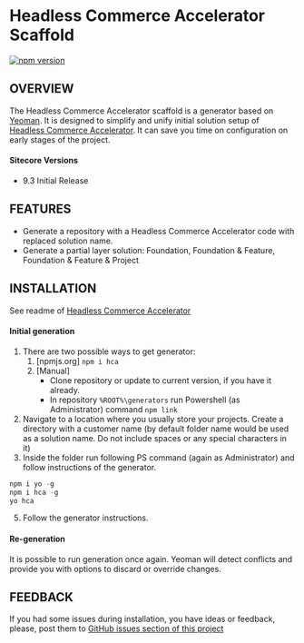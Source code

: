 # Headless Commerce Accelerator Scaffold

[![npm version](https://badge.fury.io/js/hca.svg)](https://badge.fury.io/js/hca)

## OVERVIEW
The Headless Commerce Accelerator scaffold is a generator based on [Yeoman](http://yeoman.io/). 
It is designed to simplify and unify initial solution setup of [Headless Commerce Accelerator](https://github.com/epam/sitecore-headless-commerce-accelerator). 
It can save you time on configuration on early stages of the project.

#### Sitecore Versions
* 9.3 Initial Release

## FEATURES
* Generate a repository with a Headless Commerce Accelerator code with replaced solution name.
* Generate a partial layer solution: Foundation, Foundation & Feature, Foundation & Feature & Project

## INSTALLATION
See readme of [Headless Commerce Accelerator](https://github.com/epam/sitecore-headless-commerce-accelerator)

#### Initial generation
1. There are two possible ways to get generator:
    1. [npmjs.org] `npm i hca`
    2. [Manual]
        * Clone repository or update to current version, if you have it already.
        * In repository `%ROOT%\generators` run Powershell (as Administrator) command `npm link`
3. Navigate to a location where you usually store your projects. Create a directory with a customer name (by default folder name would be used as a solution name. Do not include spaces or any special characters in it)
4. Inside the folder run following PS command (again as Administrator) and follow instructions of the generator.

``` powershell
npm i yo -g
npm i hca -g
yo hca
```
5. Follow the generator instructions.

#### Re-generation
It is possible to run generation once again. Yeoman will detect conflicts and provide you with options to discard or override changes.

## FEEDBACK
If you had some issues during installation, you have ideas or feedback, please, post them to [GitHub issues section of this project](https://github.com/epam/sitecore-headless-commerce-accelerator/issues)
